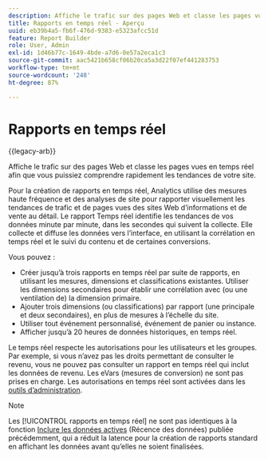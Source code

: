 ```yaml
---
description: Affiche le trafic sur des pages Web et classe les pages vues en temps réel afin que vous puissiez comprendre rapidement les tendances de votre site.
title: Rapports en temps réel - Aperçu
uuid: eb39b4a5-fb6f-476d-9383-e5323afcc51d
feature: Report Builder
role: User, Admin
exl-id: 1d46b77c-1649-4bde-a7d6-0e57a2eca1c3
source-git-commit: aac5421b658cf06b20ca5a3d22f07ef441283753
workflow-type: tm+mt
source-wordcount: '248'
ht-degree: 87%

---
```


# Rapports en temps réel

{{legacy-arb}}

Affiche le trafic sur des pages Web et classe les pages vues en temps réel afin que vous puissiez comprendre rapidement les tendances de votre site.

Pour la création de rapports en temps réel, Analytics utilise des mesures haute fréquence et des analyses de site pour rapporter visuellement les tendances de trafic et de pages vues des sites Web d’informations et de vente au détail. Le rapport Temps réel identifie les tendances de vos données minute par minute, dans les secondes qui suivent la collecte. Elle collecte et diffuse les données vers l’interface, en utilisant la corrélation en temps réel et le suivi du contenu et de certaines conversions.

Vous pouvez :

* Créer jusqu’à trois rapports en temps réel par suite de rapports, en utilisant les mesures, dimensions et classifications existantes. Utiliser les dimensions secondaires pour établir une corrélation avec (ou une ventilation de) la dimension primaire.
* Ajouter trois dimensions (ou classifications) par rapport (une principale et deux secondaires), en plus de mesures à l’échelle du site.
* Utiliser tout événement personnalisé, événement de panier ou instance.
* Afficher jusqu’à 20 heures de données historiques, en temps réel.

Le temps réel respecte les autorisations pour les utilisateurs et les groupes. Par exemple, si vous n’avez pas les droits permettant de consulter le revenu, vous ne pouvez pas consulter un rapport en temps réel qui inclut les données de revenu. Les eVars (mesures de conversion) ne sont pas prises en charge. Les autorisations en temps réel sont activées dans les [outils d’administration](https://experienceleague.adobe.com/docs/analytics/admin/admin-tools/manage-report-suites/edit-report-suite/real-time-reports/t-realtime-admin.html?lang=fr).

>[!NOTE]
>
>Les [!UICONTROL rapports en temps réel] ne sont pas identiques à la fonction [ Inclure les données actives](https://experienceleague.adobe.com/docs/analytics/analyze/legacy-report-builder/options.html?lang=fr) (Récence des données) publiée précédemment, qui a réduit la latence pour la création de rapports standard en affichant les données avant qu’elles ne soient finalisées.
